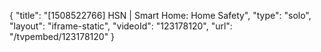{
    "title": "[1508522766] HSN | Smart Home: Home Safety",
    "type": "solo",
    "layout": "iframe-static",
    "videoId": "123178120",
    "url": "\/tvpembed\/123178120"
}